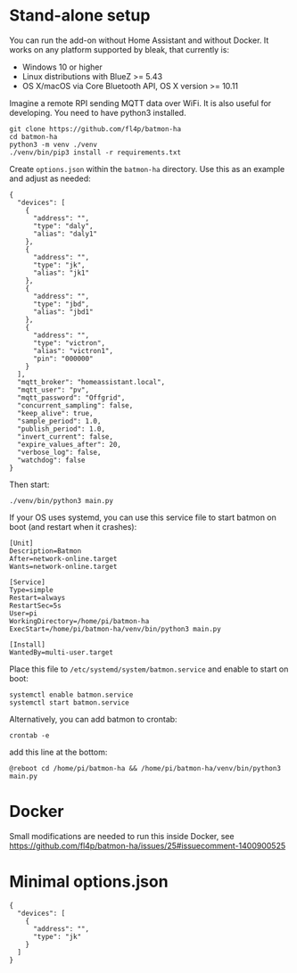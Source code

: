 # Stand-alone setup
You can run the add-on without Home Assistant and without Docker.
It works on any platform supported by bleak, that currently is:
* Windows 10 or higher
* Linux distributions with BlueZ >= 5.43
* OS X/macOS via Core Bluetooth API, OS X version  >= 10.11



Imagine a remote RPI sending MQTT data over WiFi. It is also useful for developing.
You need to have python3 installed.

```
git clone https://github.com/fl4p/batmon-ha
cd batmon-ha
python3 -m venv ./venv
./venv/bin/pip3 install -r requirements.txt
```

Create `options.json` within the `batmon-ha` directory. Use this as an example and adjust as needed:
```
{
  "devices": [
    {
      "address": "",
      "type": "daly",
      "alias": "daly1"
    },
    {
      "address": "",
      "type": "jk",
      "alias": "jk1"
    },
    {
      "address": "",
      "type": "jbd",
      "alias": "jbd1"
    },
    {
      "address": "",
      "type": "victron",
      "alias": "victron1",
      "pin": "000000"
    }
  ],
  "mqtt_broker": "homeassistant.local",
  "mqtt_user": "pv",
  "mqtt_password": "Offgrid",
  "concurrent_sampling": false,
  "keep_alive": true,
  "sample_period": 1.0,
  "publish_period": 1.0,
  "invert_current": false,
  "expire_values_after": 20,
  "verbose_log": false,
  "watchdog": false
}
```

Then start:
```
./venv/bin/python3 main.py
```

If your OS uses systemd, you can use this service file to start batmon on boot (and restart when it crashes):
```
[Unit]
Description=Batmon
After=network-online.target
Wants=network-online.target

[Service]
Type=simple
Restart=always
RestartSec=5s
User=pi
WorkingDirectory=/home/pi/batmon-ha
ExecStart=/home/pi/batmon-ha/venv/bin/python3 main.py

[Install]
WantedBy=multi-user.target
```


Place this file to `/etc/systemd/system/batmon.service` and enable to start on boot:
```
systemctl enable batmon.service
systemctl start batmon.service 
```

Alternatively, you can add batmon to crontab:

```shell
crontab -e
```

add this line at the bottom:
```
@reboot cd /home/pi/batmon-ha && /home/pi/batmon-ha/venv/bin/python3 main.py
```


# Docker
Small modifications are needed to run this inside Docker, see https://github.com/fl4p/batmon-ha/issues/25#issuecomment-1400900525



# Minimal options.json
```
{
  "devices": [
    {
      "address": "",
      "type": "jk"
    }    
  ]
}
```
